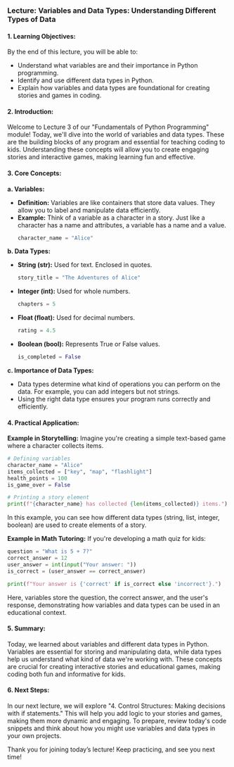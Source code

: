 ### Lecture: Variables and Data Types: Understanding Different Types of Data

#### 1. Learning Objectives:
By the end of this lecture, you will be able to:
- Understand what variables are and their importance in Python programming.
- Identify and use different data types in Python.
- Explain how variables and data types are foundational for creating stories and games in coding.

#### 2. Introduction:
Welcome to Lecture 3 of our "Fundamentals of Python Programming" module! Today, we'll dive into the world of variables and data types. These are the building blocks of any program and essential for teaching coding to kids. Understanding these concepts will allow you to create engaging stories and interactive games, making learning fun and effective.

#### 3. Core Concepts:

**a. Variables:**
- **Definition:** Variables are like containers that store data values. They allow you to label and manipulate data efficiently.
- **Example:** Think of a variable as a character in a story. Just like a character has a name and attributes, a variable has a name and a value.
  ```python
  character_name = "Alice"
  ```

**b. Data Types:**
- **String (str):** Used for text. Enclosed in quotes.
  ```python
  story_title = "The Adventures of Alice"
  ```
- **Integer (int):** Used for whole numbers.
  ```python
  chapters = 5
  ```
- **Float (float):** Used for decimal numbers.
  ```python
  rating = 4.5
  ```
- **Boolean (bool):** Represents True or False values.
  ```python
  is_completed = False
  ```

**c. Importance of Data Types:**
- Data types determine what kind of operations you can perform on the data. For example, you can add integers but not strings.
- Using the right data type ensures your program runs correctly and efficiently.

#### 4. Practical Application:

**Example in Storytelling:**
Imagine you're creating a simple text-based game where a character collects items.

```python
# Defining variables
character_name = "Alice"
items_collected = ["key", "map", "flashlight"]
health_points = 100
is_game_over = False

# Printing a story element
print(f"{character_name} has collected {len(items_collected)} items.")
```
In this example, you can see how different data types (string, list, integer, boolean) are used to create elements of a story.

**Example in Math Tutoring:**
If you're developing a math quiz for kids:
```python
question = "What is 5 + 7?"
correct_answer = 12
user_answer = int(input("Your answer: "))
is_correct = (user_answer == correct_answer)

print(f"Your answer is {'correct' if is_correct else 'incorrect'}.")
```
Here, variables store the question, the correct answer, and the user's response, demonstrating how variables and data types can be used in an educational context.

#### 5. Summary:
Today, we learned about variables and different data types in Python. Variables are essential for storing and manipulating data, while data types help us understand what kind of data we're working with. These concepts are crucial for creating interactive stories and educational games, making coding both fun and informative for kids.

#### 6. Next Steps:
In our next lecture, we will explore "4. Control Structures: Making decisions with if statements." This will help you add logic to your stories and games, making them more dynamic and engaging. To prepare, review today's code snippets and think about how you might use variables and data types in your own projects.

Thank you for joining today’s lecture! Keep practicing, and see you next time!
